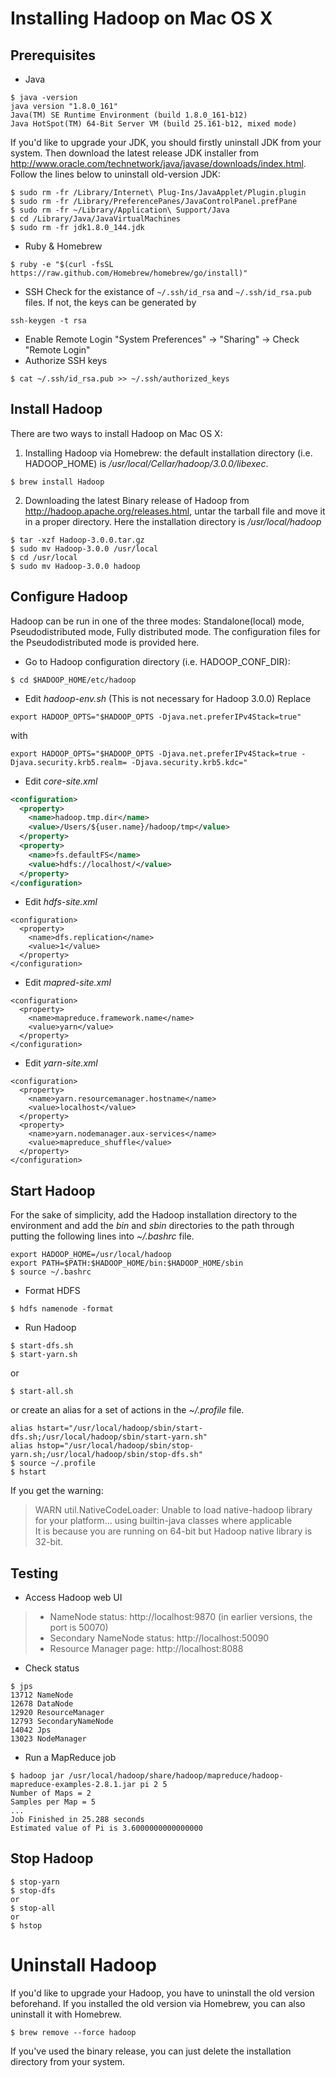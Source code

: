 # Installing Hadoop on Mac OS X
## Prerequisites
- Java
```
$ java -version
java version "1.8.0_161"
Java(TM) SE Runtime Environment (build 1.8.0_161-b12)
Java HotSpot(TM) 64-Bit Server VM (build 25.161-b12, mixed mode)
```
If you'd like to upgrade your JDK, you should firstly uninstall JDK from your system. Then download the latest release JDK installer from http://www.oracle.com/technetwork/java/javase/downloads/index.html.  
Follow the lines below to uninstall old-version JDK:
```
$ sudo rm -fr /Library/Internet\ Plug-Ins/JavaApplet/Plugin.plugin
$ sudo rm -fr /Library/PreferencePanes/JavaControlPanel.prefPane
$ sudo rm -fr ~/Library/Application\ Support/Java
$ cd /Library/Java/JavaVirtualMachines
$ sudo rm -fr jdk1.8.0_144.jdk
```
- Ruby & Homebrew
```
$ ruby -e "$(curl -fsSL https://raw.github.com/Homebrew/homebrew/go/install)"
```
- SSH
Check for the existance of `~/.ssh/id_rsa` and `~/.ssh/id_rsa.pub` files.
If not, the keys can be generated by
```
ssh-keygen -t rsa
```
- Enable Remote Login
"System Preferences" -> "Sharing" -> Check "Remote Login"
- Authorize SSH keys
```
$ cat ~/.ssh/id_rsa.pub >> ~/.ssh/authorized_keys
```

## Install Hadoop
There are two ways to install Hadoop on Mac OS X: 
1. Installing Hadoop via Homebrew: the default installation directory (i.e. HADOOP_HOME) is */usr/local/Cellar/hadoop/3.0.0/libexec*.
```
$ brew install Hadoop
```
2. Downloading the latest Binary release of Hadoop from http://hadoop.apache.org/releases.html, untar the tarball file and move it in a proper directory. Here the installation directory is */usr/local/hadoop*
```
$ tar -xzf Hadoop-3.0.0.tar.gz
$ sudo mv Hadoop-3.0.0 /usr/local
$ cd /usr/local
$ sudo mv Hadoop-3.0.0 hadoop
```

## Configure Hadoop
Hadoop can be run in one of the three modes: Standalone(local) mode, Pseudodistributed mode, Fully distributed mode. The configuration files for the Pseudodistributed mode is provided here.
- Go to Hadoop configuration directory (i.e. HADOOP_CONF_DIR):
```
$ cd $HADOOP_HOME/etc/hadoop
```
- Edit *hadoop-env.sh* (This is not necessary for Hadoop 3.0.0)
Replace
```
export HADOOP_OPTS="$HADOOP_OPTS -Djava.net.preferIPv4Stack=true"
```
with
```
export HADOOP_OPTS="$HADOOP_OPTS -Djava.net.preferIPv4Stack=true -Djava.security.krb5.realm= -Djava.security.krb5.kdc="
```
- Edit *core-site.xml*
```xml
<configuration>  
  <property>
    <name>hadoop.tmp.dir</name>
    <value>/Users/${user.name}/hadoop/tmp</value>
  </property>
  <property>
    <name>fs.defaultFS</name>                                     
    <value>hdfs://localhost/</value>                             
  </property>
</configuration>
```
- Edit *hdfs-site.xml*
```
<configuration>
  <property>
    <name>dfs.replication</name>
    <value>1</value>
  </property>
</configuration>
```
- Edit *mapred-site.xml*
```
<configuration>
  <property>
    <name>mapreduce.framework.name</name>
    <value>yarn</value>
  </property>
</configuration>
```
- Edit *yarn-site.xml*
```
<configuration>
  <property>
    <name>yarn.resourcemanager.hostname</name>
    <value>localhost</value>
  </property>
  <property>
    <name>yarn.nodemanager.aux-services</name>
    <value>mapreduce_shuffle</value>
  </property>
</configuration>
```

## Start Hadoop
For the sake of simplicity, add the Hadoop installation directory to the environment and add the *bin* and *sbin* directories to the path through putting the following lines into *~/.bashrc* file.
```
export HADOOP_HOME=/usr/local/hadoop
export PATH=$PATH:$HADOOP_HOME/bin:$HADOOP_HOME/sbin
$ source ~/.bashrc
```
- Format HDFS
```
$ hdfs namenode -format
```
- Run Hadoop
```
$ start-dfs.sh
$ start-yarn.sh
```
or
```
$ start-all.sh
```
or create an alias for a set of actions in the *~/.profile* file.
```
alias hstart="/usr/local/hadoop/sbin/start-dfs.sh;/usr/local/hadoop/sbin/start-yarn.sh"
alias hstop="/usr/local/hadoop/sbin/stop-yarn.sh;/usr/local/hadoop/sbin/stop-dfs.sh"
$ source ~/.profile
$ hstart
```
If you get the warning:  
> WARN util.NativeCodeLoader: Unable to load native-hadoop library for your platform... using builtin-java classes where applicable  
It is because you are running on 64-bit but Hadoop native library is 32-bit.

## Testing
- Access Hadoop web UI  
> - NameNode status: http://localhost:9870 (in earlier versions, the port is 50070)
> - Secondary NameNode status: http://localhost:50090
> - Resource Manager page: http://localhost:8088

- Check status
```
$ jps
13712 NameNode
12678 DataNode
12920 ResourceManager
12793 SecondaryNameNode
14042 Jps
13023 NodeManager
```
- Run a MapReduce job
```
$ hadoop jar /usr/local/hadoop/share/hadoop/mapreduce/hadoop-mapreduce-examples-2.8.1.jar pi 2 5
Number of Maps = 2
Samples per Map = 5
...
Job Finished in 25.288 seconds
Estimated value of Pi is 3.6000000000000000
```

## Stop Hadoop  
```
$ stop-yarn
$ stop-dfs
or
$ stop-all
or
$ hstop
```

# Uninstall Hadoop
If you'd like to upgrade your Hadoop, you have to uninstall the old version beforehand. If you installed the old version via Homebrew, you can also uninstall it with Homebrew.
```
$ brew remove --force hadoop
```
If you've used the binary release, you can just delete the installation directory from your system.
